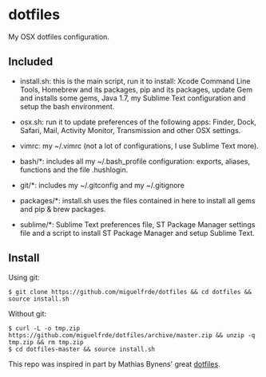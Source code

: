 dotfiles
========

My OSX dotfiles configuration.

Included
--------

- install.sh: this is the main script, run it to install: Xcode Command Line Tools, Homebrew and its packages, pip and its packages, update Gem and installs some gems, Java 1.7, my Sublime Text configuration and setup the bash environment.

- osx.sh: run it to update preferences of the following apps: Finder, Dock, Safari, Mail, Activity Monitor, Transmission and other OSX settings.

- vimrc: my ~/.vimrc (not a lot of configurations, I use Sublime Text more).

- bash/*: includes all my ~/.bash_profile configuration: exports, aliases, functions and the file .hushlogin.

- git/*: includes my ~/.gitconfig and my ~/.gitignore

- packages/*: install.sh uses the files contained in here to install all gems and pip & brew packages.

- sublime/*: Sublime Text preferences file, ST Package Manager settings file and a script to install ST Package Manager and setup Sublime Text.



Install
-------

Using git:
```
$ git clone https://github.com/miguelfrde/dotfiles && cd dotfiles && source install.sh
```

Without git:
```
$ curl -L -o tmp.zip https://github.com/miguelfrde/dotfiles/archive/master.zip && unzip -q tmp.zip && rm tmp.zip
$ cd dotfiles-master && source install.sh
```

This repo was inspired in part by Mathias Bynens' great [dotfiles](https://github.com/mathiasbynens/dotfiles).

